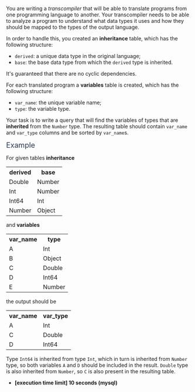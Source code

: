 <p>You are writing a <em>transcompiler</em> that will be able to translate programs from one programming language to another. Your transcompiler needs to be able to analyze a program to understand what data types it uses and how they should be mapped to the types of the output language.</p>
<p>In order to handle this, you created an <strong>inheritance</strong> table, which has the following structure:</p>
<ul>
<li><code>derived</code>: a unique data type in the original language;</li>
<li><code>base</code>: the base data type from which the <code>derived</code> type is inherited.</li>
</ul>
<p>It's guaranteed that there are no cyclic dependencies.</p>
<p>For each translated program a <strong>variables</strong> table is created, which has the following structure:</p>
<ul>
<li><code>var_name</code>: the unique variable name;</li>
<li><code>type</code>: the variable type.</li>
</ul>
<p>Your task is to write a query that will find the variables of types that are <strong>inherited</strong> from the <code>Number</code> type. The resulting table should contain <code>var_name</code> and <code>var_type</code> columns and be sorted by <code>var_name</code>s.</p>
<p><span class="markdown--header" style="color:#2b3b52;font-size:1.4em">Example</span></p>
<p>For given tables <strong>inheritance</strong></p>
<table>
<tr>
<th>derived</th>
<th>base</th>
</tr>
<tr>
<td>Double</td>
<td>Number</td>
</tr>
<tr>
<td>Int</td>
<td>Number</td>
</tr>
<tr>
<td>Int64</td>
<td>Int</td>
</tr>
<tr>
<td>Number</td>
<td>Object</td>
</tr>
</table>
<p>and <strong>variables</strong></p>
<table>
<tr>
<th>var_name</th>
<th>type</th>
</tr>
<tr>
<td>A</td>
<td>Int</td>
</tr>
<tr>
<td>B</td>
<td>Object</td>
</tr>
<tr>
<td>C</td>
<td>Double</td>
</tr>
<tr>
<td>D</td>
<td>Int64</td>
</tr>
<tr>
<td>E</td>
<td>Number</td>
</tr>
</table>
<p>the output should be</p>
<table>
<tr>
<th>var_name</th>
<th>var_type</th>
</tr>
<tr>
<td>A</td>
<td>Int</td>
</tr>
<tr>
<td>C</td>
<td>Double</td>
</tr>
<tr>
<td>D</td>
<td>Int64</td>
</tr>
</table>
<p>Type <code>Int64</code> is inherited from type <code>Int</code>, which in turn is inherited from <code>Number</code> type, so both variables <code>A</code> and <code>D</code> should be included in the result. <code>Double</code> type is also inherited from <code>Number</code>, so <code>C</code> is also present in the resulting table.</p>
<ul>
<li><strong>[execution time limit] 10 seconds (mysql)</strong></li>
</ul>

